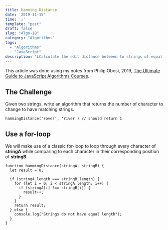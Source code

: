 ```yaml
---
title: Hamming Distance
date: '2019-11-15'
time: '☕️'
template: "post"
draft: false
slug: "Algo-18"
category: "Algorithms"
tags:
  - "Algorithms"
  - "JavaScript"
description: "LCalculate the edit distance between to strings of equal length Philip Oboso."
---
```


This article was done using my notes from Philip Obosi, 2019, [The Ultimate Guide to JavaScript Algorithms Courses](https://scotch.io/courses/the-ultimate-guide-to-javascript-algorithms).

## The Challenge

Given two strings, write an algorithm that returns the number of character to change to have matching strings.

```
hammingDistance('rover', 'river') // should return 1
```

## Use a for-loop

We will make use of a classic for-loop to loop through every character of **stringA** while comparing to each character in their corresponding position of **stringB**.

```
function hammingDistance(stringA, stringB) {
  let result = 0;

  if (stringA.length === stringB.length) {
    for (let i = 0; i < stringA.length; i++) {
      if (stringA[i] !== stringB[i]) {
        result++;
      }
    }
    return result;
  } else {
    console.log("Strings do not have equal length");
  }
}
```
